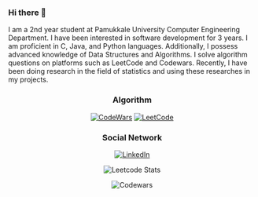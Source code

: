 ### Hi there 👋
I am a 2nd year student at Pamukkale University Computer Engineering Department. I have been interested in software development for 3 years. I am proficient in C, Java, and Python languages. Additionally, I possess advanced knowledge of Data Structures and Algorithms. I solve algorithm questions on platforms such as LeetCode and Codewars.
Recently, I have been doing research in the field of statistics and using these researches in my projects.

<center>
  
 ### Algorithm
[![CodeWars](https://img.shields.io/badge/-codewars-black?style=for-the-badge&logo=codewars)](https://www.codewars.com/users/tolgaersoy)
[![LeetCode](https://img.shields.io/badge/-leetcode-black?style=for-the-badge&logo=leetcode)](https://leetcode.com/tolgaersoy/)

</center>

<center>

### Social Network
[![LinkedIn](https://img.shields.io/badge/-Linkedin-blue?style=for-the-badge&logo=linkedin)](https://www.linkedin.com/in/tolga-ersoy-466201245)

![Leetcode Stats](https://leetcard.jacoblin.cool/tolgaersoy?theme=dark)

![Codewars](https://github.r2v.ch/codewars?user=tolgaersoy&top_languages=true)
